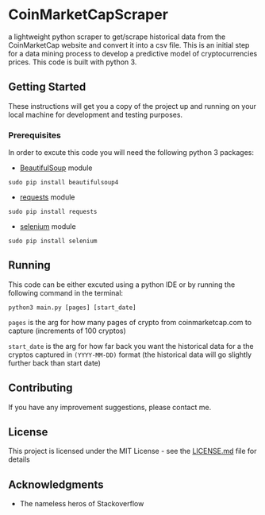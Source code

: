 # CoinMarketCapScraper
a lightweight python scraper to get/scrape historical data from the CoinMarketCap website and convert it into a csv file. This is an initial step for a data mining process to develop a predictive model of cryptocurrencies prices. This code is built with python 3.

## Getting Started
These instructions will get you a copy of the project up and running on your local machine for development and testing purposes. 

### Prerequisites
In order to excute this code you will need the following python 3 packages:
* [BeautifulSoup](https://pypi.org/project/beautifulsoup4/) module
```
sudo pip install beautifulsoup4
```
* [requests](https://docs.python-requests.org/en/master/) module
```
sudo pip install requests
```
* [selenium](https://pypi.org/project/selenium/) module
```
sudo pip install selenium
```

## Running
This code can be either excuted using a python IDE or by running the following command in the terminal:
```
python3 main.py [pages] [start_date]
```
`pages` is the arg for how many pages of crypto from coinmarketcap.com to capture (increments of 100 cryptos)

`start_date` is the arg for how far back you want the historical data for a the cryptos captured in `(YYYY-MM-DD)` format (the historical data will go slightly further back than start date)


## Contributing
If you have any improvement suggestions, please contact me.

## License
This project is licensed under the MIT License - see the [LICENSE.md](LICENSE.md) file for details

## Acknowledgments
* The nameless heros of Stackoverflow
